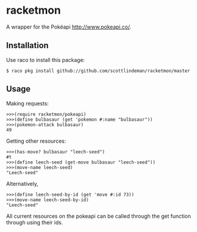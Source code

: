 racketmon
=========

A wrapper for the Pokéapi <http://www.pokeapi.co/>.

Installation
------------

Use raco to install this package:

    $ raco pkg install github://github.com/scottlindeman/racketmon/master

Usage
-----

Making requests:

    >>>(require racketmon/pokeapi)
    >>>(define bulbasaur (get 'pokemon #:name "bulbasaur"))
    >>>(pokemon-attack bulbasaur)
    49

Getting other resources:

    >>>(has-move? bulbasaur "leech-seed")
    #t
    >>>(define leech-seed (get-move bulbasaur "leech-seed"))
    >>>(move-name leech-seed)
    "Leech-seed"

Alternatively,

    >>>(define leech-seed-by-id (get 'move #:id 73))
    >>>(move-name leech-seed-by-id)
    "Leech-seed"
    
All current resources on the pokeapi can be called through the get function through using their ids.
    
